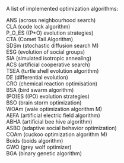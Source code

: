 A list of implemented optimization algorithms: 

ANS (across neighbourhood search)               
CLA (code lock algorithm)               
P_O_ES ((P+O) evolution strategies)               
CTA (Comet Tail Algorithm)               
SDSm (stochastic diffusion search M)               
ESG (evolution of social groups)               
SIA (simulated isotropic annealing)  
ACS (artificial cooperative search)               
TSEA (turtle shell evolution algorithm)               
DE (differential evolution)               
CRO (chemical reaction optimisation)               
BSA (bird swarm algorithm)                                      
(PO)ES ((PO) evolution strategies)               
BSO (brain storm optimization)               
WOAm (wale optimization algorithm M)  
AEFA (artificial electric field algorithm)         
ABHA (artificial bee hive algorithm)        
ASBO (adaptive social behavior optimization)        
COAm (cuckoo optimization algorithm M)               
Boids (boids algorithm)               
GWO (grey wolf optimizer)   
BGA (binary genetic algorithm)                           